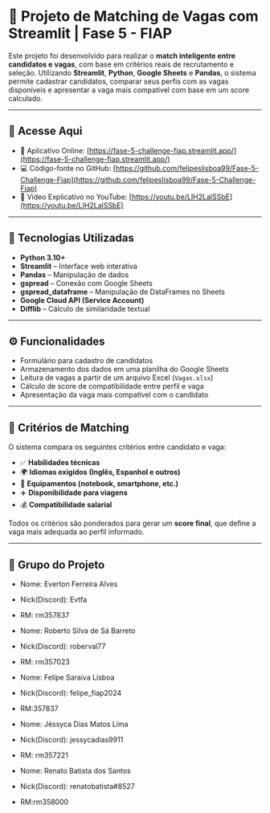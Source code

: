 # 🤖 Projeto de Matching de Vagas com Streamlit | Fase 5 - FIAP

Este projeto foi desenvolvido para realizar o **match inteligente entre candidatos e vagas**, com base em critérios reais de recrutamento e seleção. Utilizando **Streamlit**, **Python**, **Google Sheets** e **Pandas**, o sistema permite cadastrar candidatos, comparar seus perfis com as vagas disponíveis e apresentar a vaga mais compatível com base em um score calculado.

---

## 🔗 Acesse Aqui

- 🚀 Aplicativo Online: [https://fase-5-challenge-fiap.streamlit.app/](https://fase-5-challenge-fiap.streamlit.app/)
- 💻 Código-fonte no GitHub: [https://github.com/felipeslisboa99/Fase-5-Challenge-Fiap](https://github.com/felipeslisboa99/Fase-5-Challenge-Fiap)
- 🎥 Vídeo Explicativo no YouTube: [https://youtu.be/LIH2LalSSbE](https://youtu.be/LIH2LalSSbE)

---

## 🧠 Tecnologias Utilizadas

- **Python 3.10+**
- **Streamlit** – Interface web interativa
- **Pandas** – Manipulação de dados
- **gspread** – Conexão com Google Sheets
- **gspread_dataframe** – Manipulação de DataFrames no Sheets
- **Google Cloud API (Service Account)**
- **Difflib** – Cálculo de similaridade textual

---

## ⚙️ Funcionalidades

- Formulário para cadastro de candidatos
- Armazenamento dos dados em uma planilha do Google Sheets
- Leitura de vagas a partir de um arquivo Excel (`Vagas.xlsx`)
- Cálculo de score de compatibilidade entre perfil e vaga
- Apresentação da vaga mais compatível com o candidato

---

## 🧪 Critérios de Matching

O sistema compara os seguintes critérios entre candidato e vaga:

- ✅ **Habilidades técnicas**
- 🌍 **Idiomas exigidos (Inglês, Espanhol e outros)**
- 💼 **Equipamentos (notebook, smartphone, etc.)**
- ✈️ **Disponibilidade para viagens**
- 💰 **Compatibilidade salarial**

Todos os critérios são ponderados para gerar um **score final**, que define a vaga mais adequada ao perfil informado.

---

## 👥 Grupo do Projeto 

- Nome: Everton Ferreira Alves
- Nick(Discord): Evtfa
- RM: rm357837

- Nome: Roberto Silva de Sá Barreto
- Nick(Discord): roberval77
- RM: rm357023

- Nome: Felipe Saraiva Lisboa
- Nick(Discord): felipe_fiap2024
- RM:357837

- Nome: Jéssyca Dias Matos Lima 
- Nick(Discord): jessycadias9911
- RM: rm357221

- Nome: Renato Batista dos Santos
- Nick(Discord):  renatobatista#8527
- RM:rm358000


